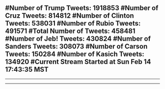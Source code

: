 #Number of Trump Tweets: 1918853
#Number of Cruz Tweets: 814812
#Number of Clinton Tweets: 538031
#Number of Rubio Tweets: 491571
#Total Number of Tweets: 458481 
#Number of Jeb! Tweets: 430824
#Number of Sanders Tweets: 308073
#Number of Carson Tweets: 150284
#Number of Kasich Tweets: 134920
#Current Stream Started at Sun Feb 14 17:43:35 MST
---
---
---
